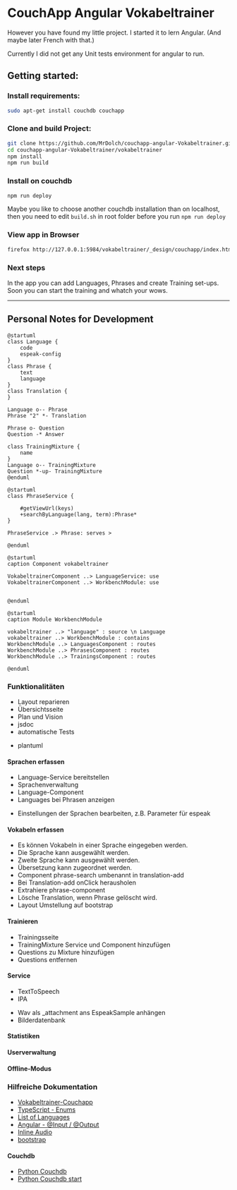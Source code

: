 # CouchApp Angular Vokabeltrainer

However you have found my little project. I started it to lern Angular.
(And maybe later French with that.) 

Currently I did not get any Unit tests environment for angular to run.  

## Getting started:

### Install requirements:

```bash
sudo apt-get install couchdb couchapp
```

### Clone and build Project:

```bash
git clone https://github.com/MrDolch/couchapp-angular-Vokabeltrainer.git
cd couchapp-angular-Vokabeltrainer/vokabeltrainer
npm install
npm run build
```

### Install on couchdb

```bash
npm run deploy 
```
Maybe you like to choose another couchdb installation than on localhost,
then you need to edit `build.sh` in root folder before you run 
`npm run deploy`

### View app in Browser

```bash
firefox http://127.0.0.1:5984/vokabeltrainer/_design/couchapp/index.html
```

### Next steps

In the app you can add Languages, Phrases and create Training set-ups.
Soon you can start the training and whatch your wows.

- - -

## Personal Notes for Development

```plantuml
@startuml
class Language {
    code
    espeak-config
}
class Phrase {
    text
    language
}
class Translation {
}

Language o-- Phrase
Phrase "2" *- Translation

Phrase o- Question
Question -* Answer

class TrainingMixture {
    name
}
Language o-- TrainingMixture
Question *-up- TrainingMixture
@enduml
```

```plantuml
@startuml
class PhraseService {

    #getViewUrl(keys)
    +searchByLanguage(lang, term):Phrase*
}

PhraseService .> Phrase: serves >

@enduml
```

```plantuml
@startuml
caption Component vokabeltrainer

VokabeltrainerComponent ..> LanguageService: use
VokabeltrainerComponent ..> WorkbenchModule: use


@enduml
```

```plantuml
@startuml
caption Module WorkbenchModule

vokabeltrainer ..> "language" : source \n Language
vokabeltrainer ..> WorkbenchModule : contains
WorkbenchModule ..> LanguagesComponent : routes
WorkbenchModule ..> PhrasesComponent : routes
WorkbenchModule ..> TrainingsComponent : routes

@enduml
```

### Funktionalitäten

- Layout reparieren
- Übersichtsseite
- Plan und Vision
- jsdoc
- automatische Tests
+ plantuml

#### Sprachen erfassen

+ Language-Service bereitstellen
+ Sprachenverwaltung
+ Language-Component
+ Languages bei Phrasen anzeigen
- Einstellungen der Sprachen bearbeiten, z.B. Parameter für espeak

#### Vokabeln erfassen

+ Es können Vokabeln in einer Sprache eingegeben werden.
+ Die Sprache kann ausgewählt werden.
+ Zweite Sprache kann ausgewählt werden.
+ Übersetzung kann zugeordnet werden.
+ Component phrase-search umbenannt in translation-add
+ Bei Translation-add onClick herausholen
+ Extrahiere phrase-component
+ Lösche Translation, wenn Phrase gelöscht wird.
+ Layout Umstellung auf bootstrap

#### Trainieren

+ Trainingsseite
+ TrainingMixture Service und Component hinzufügen
+ Questions zu Mixture hinzufügen
+ Questions entfernen

#### Service

+ TextToSpeech
+ IPA
- Wav als _attachment ans EspeakSample anhängen
- Bilderdatenbank

#### Statistiken

#### Userverwaltung

#### Offline-Modus

### Hilfreiche Dokumentation

- [Vokabeltrainer-Couchapp](http://192.168.1.10:5984/vokabeltrainer/_design/couchapp/index.html)
- [TypeScript - Enums](https://www.typescriptlang.org/docs/handbook/enums.html)
- [List of Languages](https://en.wikipedia.org/wiki/List_of_ISO_639-1_codes)
- [Angular - @Input / @Output](https://angular.io/docs/ts/latest/cookbook/component-communication.html#!#parent-listens-for-child-event)
- [Inline Audio](https://stackoverflow.com/questions/17762763/play-wav-sound-file-encoded-in-base64-with-javascript)
- [bootstrap](http://getbootstrap.com/examples/theme/)

#### Couchdb

- [Python Couchdb](https://pythonhosted.org/CouchDB/client.html#database)
- [Python Couchdb start](https://pythonhosted.org/CouchDB/getting-started.html)
